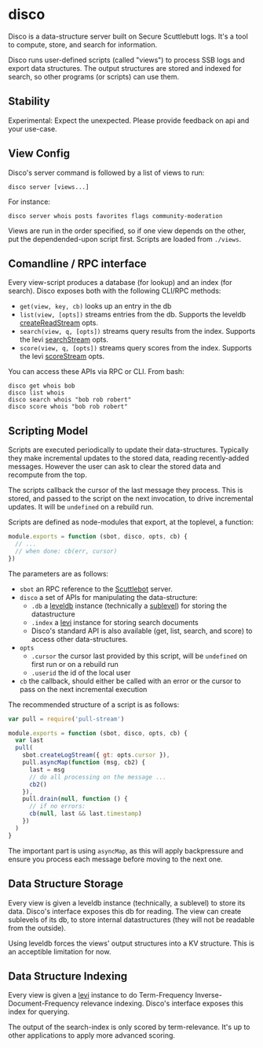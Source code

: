 # disco

Disco is a data-structure server built on Secure Scuttlebutt logs.
It's a tool to compute, store, and search for information.

Disco runs user-defined scripts (called "views") to process SSB logs and export data structures.
The output structures are stored and indexed for search, so other programs (or scripts) can use them.

## Stability

Experimental: Expect the unexpected. Please provide feedback on api and your use-case.

## View Config

Disco's server command is followed by a list of views to run:

```
disco server [views...]
```

For instance:

```
disco server whois posts favorites flags community-moderation
```

Views are run in the order specified, so if one view depends on the other, put the dependended-upon script first.
Scripts are loaded from `./views`.

## Comandline / RPC interface

Every view-script produces a database (for lookup) and an index (for search).
Disco exposes both with the following CLI/RPC methods:

 - `get(view, key, cb)` looks up an entry in the db
 - `list(view, [opts])` streams entries from the db. Supports the leveldb [createReadStream](https://github.com/level/levelup#createReadStream) opts.
 - `search(view, q, [opts])` streams query results from the index. Supports the levi [searchStream](https://github.com/cshum/levi#searchstreamquery-options) opts.
 - `score(view, q, [opts])` streams query scores from the index. Supports the levi [scoreStream](https://github.com/cshum/levi#scorestreamquery-options) opts.

You can access these APIs via RPC or CLI.
From bash:

```
disco get whois bob
disco list whois
disco search whois "bob rob robert"
disco score whois "bob rob robert"
```

## Scripting Model

Scripts are executed periodically to update their data-structures.
Typically they make incremental updates to the stored data, reading recently-added messages.
However the user can ask to clear the stored data and recompute from the top.

The scripts callback the cursor of the last message they process.
This is stored, and passed to the script on the next invocation, to drive incremental updates.
It will be `undefined` on a rebuild run.

Scripts are defined as node-modules that export, at the toplevel, a function:

```js
module.exports = function (sbot, disco, opts, cb) {
  // ...
  // when done: cb(err, cursor)
})
```

The parameters are as follows:

 - `sbot` an RPC reference to the [Scuttlebot](https://github.com/ssbc/scuttlebot) server.
 - `disco` a set of APIs for manipulating the data-structure:
   - `.db` a [leveldb](https://github.com/level/levelup) instance (technically a [sublevel](https://github.com/dominictarr/level-sublevel)) for storing the datastructure
   - `.index` a [levi](https://github.com/cshum/levi) instance for storing search documents
   - Disco's standard API is also available (get, list, search, and score) to access other data-structures.
 - `opts`
   - `.cursor` the cursor last provided by this script, will be `undefined` on first run or on a rebuild run
   - `.userid` the id of the local user
 - `cb` the callback, should either be called with an error or the cursor to pass on the next incremental execution

The recommended structure of a script is as follows:

```js
var pull = require('pull-stream')

module.exports = function (sbot, disco, opts, cb) {
  var last
  pull(
    sbot.createLogStream({ gt: opts.cursor }),
    pull.asyncMap(function (msg, cb2) {
      last = msg
      // do all processing on the message ...
      cb2()
    }),
    pull.drain(null, function () {
      // if no errors:
      cb(null, last && last.timestamp)
    })
  )  
}
```

The important part is using `asyncMap`, as this will apply backpressure and ensure you process each message before moving to the next one.

## Data Structure Storage

Every view is given a leveldb instance (technically, a sublevel) to store its data.
Disco's interface exposes this db for reading.
The view can create sublevels of its db, to store internal datastructures (they will not be readable from the outside).

Using leveldb forces the views' output structures into a KV structure.
This is an acceptible limitation for now.

## Data Structure Indexing

Every view is given a [levi](https://github.com/cshum/levi) instance to do Term-Frequency Inverse-Document-Frequency relevance indexing.
Disco's interface exposes this index for querying.

The output of the search-index is only scored by term-relevance.
It's up to other applications to apply more advanced scoring.

